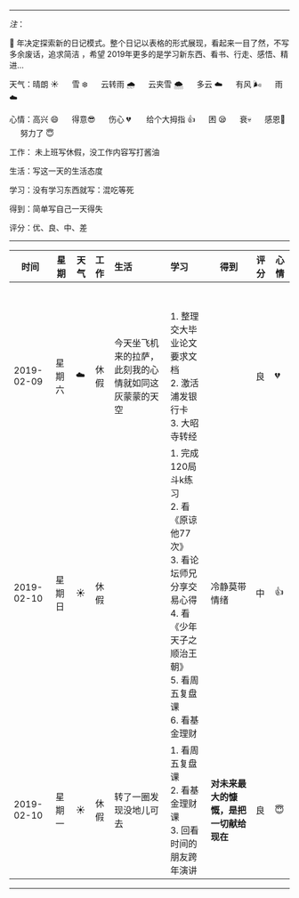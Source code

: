 ***
*注*：

:pig: 年决定探索新的日记模式。整个日记以表格的形式展现，看起来一目了然，不写多余废话，追求简洁 ，希望 2019年更多的是学习新东西、看书、行走、感悟、精进...

天气：晴朗 :sunny: &nbsp;&nbsp; &nbsp;&nbsp;雪 :snowflake: &nbsp;&nbsp; &nbsp;&nbsp;云转雨 :cloud_with_rain: 
&nbsp;&nbsp; &nbsp;&nbsp;云夹雪 :cloud_with_snow: &nbsp;&nbsp; &nbsp;&nbsp;多云 :cloud: 
&nbsp;&nbsp; &nbsp;&nbsp;有风 :wind_face: &nbsp;&nbsp; &nbsp;&nbsp;雨 :cloud:

心情：高兴 :smile: &nbsp;&nbsp; &nbsp;&nbsp;得意:sunglasses: &nbsp;&nbsp; &nbsp;&nbsp;伤心 :broken_heart: &nbsp;&nbsp; &nbsp;&nbsp;
给个大拇指 :+1: &nbsp;&nbsp; &nbsp;&nbsp;困	:sleepy:  &nbsp;&nbsp; &nbsp;&nbsp;衰:skull:  &nbsp;&nbsp; &nbsp;&nbsp;感恩:pray: 
&nbsp;&nbsp; &nbsp;&nbsp;努力了 :innocent:

工作： 未上班写休假，没工作内容写打酱油

生活：写这一天的生活态度

学习：没有学习东西就写：混吃等死

得到：简单写自己一天得失

评分：优、良、中、差

***


|时间                    |星期|天气 |工作                  |生活                           |学习                                            |得到|评分|心情|
|---------------|----|----|:-------------|:------------------|:---------------------------|----|----|---|
|&nbsp;&nbsp; &nbsp;&nbsp;|&nbsp;&nbsp; &nbsp;&nbsp;|&nbsp;&nbsp; &nbsp;&nbsp;|&nbsp;&nbsp; &nbsp;&nbsp;|&nbsp;&nbsp; &nbsp;&nbsp;|&nbsp;&nbsp; &nbsp;&nbsp;|&nbsp;&nbsp; &nbsp;&nbsp;|&nbsp;&nbsp; &nbsp;&nbsp;|&nbsp;&nbsp; &nbsp;&nbsp;|
|2019-02-09|星期六|:cloud:|休假|今天坐飞机来的拉萨，此刻我的心情就如同这灰蒙蒙的天空|1. 整理交大毕业论文要求文档</br>2. 激活浦发银行卡</br>3. 大昭寺转经||良|:broken_heart: |
|2019-02-10|星期日|:sunny:|休假||1. 完成120局斗k练习</br>2. 看《原谅他77次》</br>3. 看论坛师兄分享交易心得</br>4. 看《少年天子之顺治王朝》</br>5. 看周五复盘课</br>6. 看基金理财|冷静莫带情绪|中|:+1:|
|2019-02-10|星期一|:sunny:|休假|转了一圈发现没地儿可去|1. 看周五复盘课</br>2. 看基金理财课</br>3. 回看时间的朋友跨年演讲|**对未来最大的慷慨，是把一切献给现在**|良|:innocent:|



***

